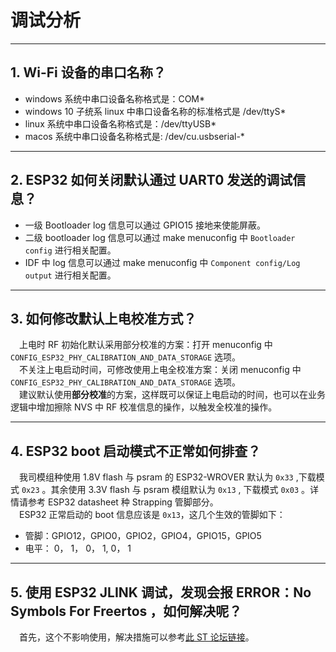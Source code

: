 # 调试分析

<style>
body {counter-reset: h2}
  h2 {counter-reset: h3}
  h2:before {counter-increment: h2; content: counter(h2) ". "}
  h3:before {counter-increment: h3; content: counter(h2) "." counter(h3) ". "}
  h2.nocount:before, h3.nocount:before, { content: ""; counter-increment: none }
</style>

---

## Wi-Fi 设备的串口名称？

- windows 系统中串口设备名称格式是：COM* 
- windows 10 ⼦统系 linux 中串口设备名称的标准格式是 /dev/ttyS*
- linux 系统中串口设备名称格式是：/dev/ttyUSB*
- macos 系统中串口设备名称格式是: /dev/cu.usbserial-*

---

## ESP32 如何关闭默认通过 UART0 发送的调试信息？

- 一级 Bootloader log 信息可以通过 GPIO15 接地来使能屏蔽。
- 二级 bootloader log 信息可以通过 make menuconfig 中 `Bootloader config` 进⾏相关配置。
- IDF 中 log 信息可以通过 make menuconfig 中 `Component config/Log output` 进⾏相关配置。

---

## 如何修改默认上电校准⽅式？

&emsp;上电时 RF 初始化默认采⽤部分校准的⽅案：打开 menuconfig 中 `CONFIG_ESP32_PHY_CALIBRATION_AND_DATA_STORAGE` 选项。\
&emsp;不关注上电启动时间，可修改使⽤上电全校准⽅案：关闭 menuconfig 中 `CONFIG_ESP32_PHY_CALIBRATION_AND_DATA_STORAGE` 选项。\
&emsp;建议默认使用**部分校准**的方案，这样既可以保证上电启动的时间，也可以在业务逻辑中增加擦除 NVS 中 RF 校准信息的操作，以触发全校准的操作。

---

## ESP32 boot 启动模式不正常如何排查？

&emsp;我司模组种使用 1.8V flash 与 psram 的 ESP32-WROVER 默认为 `0x33` ,下载模式 `0x23` 。其余使用 3.3V flash 与 psram  模组默认为 `0x13` , 下载模式 `0x03` 。详情请参考 ESP32 datasheet 种 Strapping 管脚部分。\
&emsp;ESP32 正常启动的 boot 信息应该是 `0x13`，这⼏个⽣效的管脚如下：
  - 管脚：GPIO12，GPIO0，GPIO2，GPIO4，GPIO15，GPIO5
  - 电平： 0， 1， 0， 1, 0， 1

---

## 使用 ESP32 JLINK 调试，发现会报 ERROR：No Symbols For Freertos ，如何解决呢？

&emsp;首先，这个不影响使用，解决措施可以参考[此 ST 论坛链接](https://community.st.com/s/question/0D50X0000BVp8RtSQJ/thread-awareness-debugging-in-freertos-stm32cubeide-110-has-a-bug-for-using-rtos-freertos-on-stlinkopenocd)。




